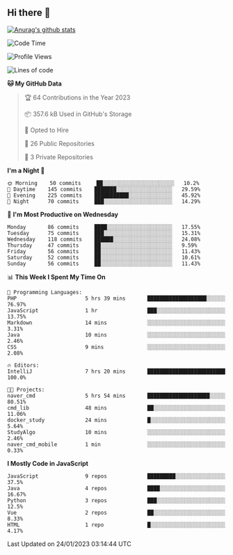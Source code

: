 ## Hi there 👋

[![Anurag's github stats](https://github-readme-stats.vercel.app/api?username=Songwonseok)](https://github.com/anuraghazra/github-readme-stats)



<!--START_SECTION:waka-->
![Code Time](http://img.shields.io/badge/Code%20Time-2%2C034%20hrs%2022%20mins-blue)

![Profile Views](http://img.shields.io/badge/Profile%20Views-37-blue)

![Lines of code](https://img.shields.io/badge/From%20Hello%20World%20I%27ve%20Written-3%20Million%20lines%20of%20code-blue)

**🐱 My GitHub Data** 

> 🏆 64 Contributions in the Year 2023
 > 
> 📦 357.6 kB Used in GitHub's Storage 
 > 
> 💼 Opted to Hire
 > 
> 📜 26 Public Repositories 
 > 
> 🔑 3 Private Repositories  
 > 
**I'm a Night 🦉** 

```text
🌞 Morning    50 commits     ██░░░░░░░░░░░░░░░░░░░░░░░   10.2% 
🌆 Daytime    145 commits    ███████░░░░░░░░░░░░░░░░░░   29.59% 
🌃 Evening    225 commits    ███████████░░░░░░░░░░░░░░   45.92% 
🌙 Night      70 commits     ███░░░░░░░░░░░░░░░░░░░░░░   14.29%

```
📅 **I'm Most Productive on Wednesday** 

```text
Monday       86 commits     ████░░░░░░░░░░░░░░░░░░░░░   17.55% 
Tuesday      75 commits     ███░░░░░░░░░░░░░░░░░░░░░░   15.31% 
Wednesday    118 commits    ██████░░░░░░░░░░░░░░░░░░░   24.08% 
Thursday     47 commits     ██░░░░░░░░░░░░░░░░░░░░░░░   9.59% 
Friday       56 commits     ██░░░░░░░░░░░░░░░░░░░░░░░   11.43% 
Saturday     52 commits     ██░░░░░░░░░░░░░░░░░░░░░░░   10.61% 
Sunday       56 commits     ██░░░░░░░░░░░░░░░░░░░░░░░   11.43%

```


📊 **This Week I Spent My Time On** 

```text
💬 Programming Languages: 
PHP                      5 hrs 39 mins       ███████████████████░░░░░░   76.97% 
JavaScript               1 hr                ███░░░░░░░░░░░░░░░░░░░░░░   13.75% 
Markdown                 14 mins             ░░░░░░░░░░░░░░░░░░░░░░░░░   3.31% 
Java                     10 mins             ░░░░░░░░░░░░░░░░░░░░░░░░░   2.46% 
CSS                      9 mins              ░░░░░░░░░░░░░░░░░░░░░░░░░   2.08%

🔥 Editors: 
IntelliJ                 7 hrs 20 mins       █████████████████████████   100.0%

🐱‍💻 Projects: 
naver_cmd                5 hrs 54 mins       ████████████████████░░░░░   80.51% 
cmd_lib                  48 mins             ██░░░░░░░░░░░░░░░░░░░░░░░   11.06% 
docker_study             24 mins             █░░░░░░░░░░░░░░░░░░░░░░░░   5.64% 
StudyAlgo                10 mins             ░░░░░░░░░░░░░░░░░░░░░░░░░   2.46% 
naver_cmd_mobile         1 min               ░░░░░░░░░░░░░░░░░░░░░░░░░   0.33%

```

**I Mostly Code in JavaScript** 

```text
JavaScript               9 repos             █████████░░░░░░░░░░░░░░░░   37.5% 
Java                     4 repos             ████░░░░░░░░░░░░░░░░░░░░░   16.67% 
Python                   3 repos             ███░░░░░░░░░░░░░░░░░░░░░░   12.5% 
Vue                      2 repos             ██░░░░░░░░░░░░░░░░░░░░░░░   8.33% 
HTML                     1 repo              █░░░░░░░░░░░░░░░░░░░░░░░░   4.17%

```



 Last Updated on 24/01/2023 03:14:44 UTC
<!--END_SECTION:waka-->
